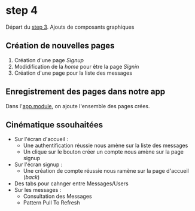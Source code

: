 # step 4
Départ du [step 3](../step_3). 
Ajouts de composants graphiques

## Création de nouvelles pages
1. Création d'une page _Signup_
2. Modidification de la _home_ pour être la page _Signin_
3. Création d'une page pour la liste des messages

## Enregistrement des pages dans notre app
Dans l'[app.module](./src/app/app.module.ts), on ajoute l'ensemble des pages crées.

## Cinématique ssouhaitées
* Sur l'écran d'accueil :
  * Une authentification réussie nous amène sur la liste des messages
  * Un clique sur le bouton créer un compte nous amène sur la page signup
* Sur l'écran signup : 
  * Une création de compte réussie nous ramène sur la page d'accueil (_back_)
* Des tabs pour cahnger entre Messages/Users
* Sur les messages :
  * Consultation des Messages
  * Pattern Pull To Refresh
  


